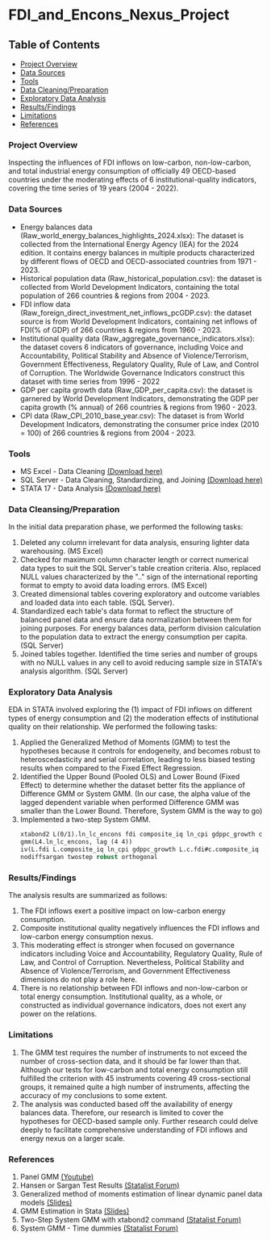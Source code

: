 # FDI_and_Encons_Nexus_Project

## Table of Contents
- [Project Overview](#project-overview)
- [Data Sources](#data-sources)
- [Tools](#tools)
- [Data Cleaning/Preparation](#data-cleansingpreparation)
- [Exploratory Data Analysis](#exploratory-data-analysis)
- [Results/Findings](#resultsfindings)
- [Limitations](#limitations)
- [References](#references)

### Project Overview

Inspecting the influences of FDI inflows on low-carbon, non-low-carbon, and total industrial energy consumption of officially 49 OECD-based countries under the moderating effects of 6 institutional-quality indicators, covering the time series of 19 years (2004 - 2022). 

### Data Sources

- Energy balances data (Raw_world_energy_balances_highlights_2024.xlsx): The dataset is collected from the International Energy Agency (IEA) for the 2024 edition. It contains energy balances in multiple products characterized by different flows of OECD and OECD-associated countries from 1971 - 2023.
- Historical population data (Raw_historical_population.csv): the dataset is collected from World Development Indicators, containing the total population of 266 countries & regions from 2004 - 2023.
- FDI inflow data (Raw_foreign_direct_investment_net_inflows_pcGDP.csv): the dataset source is from World Development Indicators, containing net inflows of FDI(% of GDP) of 266 countries & regions from 1960 - 2023.
- Institutional quality data (Raw_aggregate_governance_indicators.xlsx): the dataset covers 6 indicators of governance, including Voice and Accountability, Political Stability and Absence of Violence/Terrorism, Government Effectiveness, Regulatory Quality, Rule of Law, and Control of Corruption. The Worldwide Governance Indicators construct this dataset with time series from 1996 - 2022
- GDP per capita growth data (Raw_GDP_per_capita.csv): the dataset is garnered by World Development Indicators, demonstrating the GDP per capita growth (% annual) of 266 countries & regions from 1960 - 2023.
- CPI data (Raw_CPI_2010_base_year.csv): The dataset is from World Development Indicators, demonstrating the consumer price index (2010 = 100) of 266 countries & regions from 2004 - 2023.

### Tools

- MS Excel - Data Cleaning [(Download here)](https://www.microsoft.com/en-us/microsoft-365/excel)
- SQL Server - Data Cleaning, Standardizing, and Joining [(Download here)](https://www.microsoft.com/en-us/sql-server/sql-server-downloads)
- STATA 17 - Data Analysis [(Download here)](https://download.stata.com/download/)

### Data Cleansing/Preparation

In the initial data preparation phase, we performed the following tasks:
1. Deleted any column irrelevant for data analysis, ensuring lighter data warehousing. (MS Excel)
2. Checked for maximum column character length or correct numerical data types to suit the SQL Server's table creation criteria. Also, replaced NULL values characterized by the ".." sign of the international reporting format to empty to avoid data loading errors. (MS Excel)
3. Created dimensional tables covering exploratory and outcome variables and loaded data into each table. (SQL Server).
4. Standardized each table's data format to reflect the structure of balanced panel data and ensure data normalization between them for joining purposes. For energy balances data, perform division calculation to the population data to extract the energy consumption per capita. (SQL Server)
5. Joined tables together. Identified the time series and number of groups with no NULL values in any cell to avoid reducing sample size in STATA's analysis algorithm. (SQL Server)

### Exploratory Data Analysis

EDA in STATA involved exploring the (1) impact of FDI inflows on different types of energy consumption and (2) the moderation effects of institutional quality on their relationship. We performed the following tasks:
1. Applied the Generalized Method of Moments (GMM) to test the hypotheses because it controls for endogeneity, and becomes robust to heteroscedasticity and serial correlation, leading to less biased testing results when compared to the Fixed Effect Regression.
2. Identified the Upper Bound (Pooled OLS) and Lower Bound (Fixed Effect) to determine whether the dataset better fits the appliance of Difference GMM or System GMM. (In our case, the alpha value of the lagged dependent variable when performed Difference GMM was smaller than the Lower Bound. Therefore, System GMM is the way to go)
3. Implemented a two-step System GMM.
   ```Stata
   xtabond2 L(0/1).ln_lc_encons fdi composite_iq ln_cpi gdppc_growth c.fdi#c.composite_iq i.yr,
   gmm(L4.ln_lc_encons, lag (4 4))
   iv(L.fdi L.composite_iq ln_cpi gdppc_growth L.c.fdi#c.composite_iq i.yr, equation(level))
   nodiffsargan twostep robust orthogonal 
   ```

### Results/Findings

The analysis results are summarized as follows:
1. The FDI inflows exert a positive impact on low-carbon energy consumption. 
2. Composite institutional quality negatively influences the FDI inflows and low-carbon energy consumption nexus.
3. This moderating effect is stronger when focused on governance indicators including Voice and Accountability, Regulatory Quality, Rule of Law, and Control of Corruption. Nevertheless, Political Stability and Absence of Violence/Terrorism, and Government Effectiveness dimensions do not play a role here.
4. There is no relationship between FDI inflows and non-low-carbon or total energy consumption. Institutional quality, as a whole, or constructed as individual governance indicators, does not exert any power on the relations.

### Limitations
1. The GMM test requires the number of instruments to not exceed the number of cross-section data, and it should be far lower than that. Although our tests for low-carbon and total energy consumption still fulfilled the criterion with 45 instruments covering 49 cross-sectional groups, it remained quite a high number of instruments, affecting the accuracy of my conclusions to some extent.
2. The analysis was conducted based off the availability of energy balances data. Therefore, our research is limited to cover the hypotheses for OECD-based sample only. Further research could delve deeply to facilitate comprehensive understanding of FDI inflows and energy nexus on a larger scale.

### References
1. Panel GMM [(Youtube)](https://www.youtube.com/watch?v=Ou4BwR4M6do&list=PL6Y8SvWdPo08BIszhwcL2jydMgBXMCKwb)
2. Hansen or Sargan Test Results [(Statalist Forum)](https://www.statalist.org/forums/forum/general-stata-discussion/general/1432620-xtabond2-system-gmm-robust-estimation-do-i-use-hansen-or-sargan-test-results)
3. Generalized method of moments estimation of linear dynamic panel data models [(Slides)](http://repec.org/usug2019/Kripfganz_uk19.pdf)
4. GMM Estimation in Stata [(Slides)](https://ocw.mit.edu/courses/14-382-econometrics-spring-2017/33c39c3c1de04b9ef16e780dd8b4fa98_MIT14_382S17_GMMslides.pdf)
5. Two-Step System GMM with xtabond2 command [(Statalist Forum)](https://www.statalist.org/forums/forum/general-stata-discussion/general/1681664-two-step-system-gmm-with-xtabond2-command)
6. System GMM - Time dummies [(Statalist Forum)](https://www.statalist.org/forums/forum/general-stata-discussion/general/1357268-system-gmm-time-dummies)
